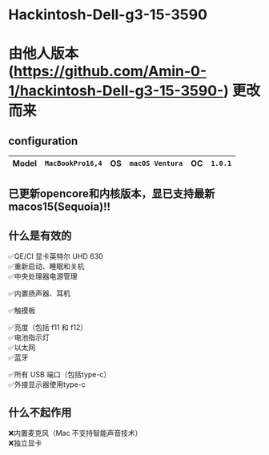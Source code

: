 # Hackintosh-Dell-g3-15-3590<br>

# 由他人版本(https://github.com/Amin-0-1/hackintosh-Dell-g3-15-3590-) 更改而来
## configuration

Model | `MacBookPro16,4` | OS | `macOS Ventura` | OC | `1.0.1` 
---|---|---|---|---|---

## 已更新opencore和内核版本，显已支持最新macos15(Sequoia)!!


##  什么是有效的
✅QE/CI 显卡英特尔 UHD 630 <br>
✅重新启动、睡眠和关机 <br>
✅中央处理器电源管理 <br>

✅内置扬声器、耳机 <br>

✅触摸板 <br>

✅亮度（包括 f11 和 f12）<br>
✅电池指示灯 <br>
✅以太网 <br>
✅蓝牙 <br>

✅所有 USB 端口（包括type-c）<br>
✅外接显示器使用type-c <br>


##  什么不起作用 <br>
❌内置麦克风（Mac 不支持智能声音技术） <br>
❌独立显卡 <br>
